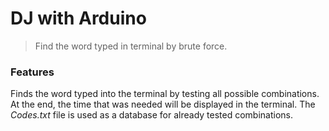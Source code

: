 # DJ with Arduino

>Find the word typed in terminal by brute force.

### Features
Finds the word typed into the terminal by testing all possible combinations. At the end, the time that was needed will be displayed in the terminal. The _Codes.txt_ file is used as a database for already tested combinations.
